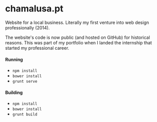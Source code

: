 # chamalusa.pt

Website for a local business. Literally my first venture into web design professionally (2014).

The website's code is now public (and hosted on GitHub) for historical reasons. This was part of my portfolio when I landed the internship that started my professional career.


#### Running

* `npm install`
* `bower install`
* `grunt serve`


#### Building

* `npm install`
* `bower install`
* `grunt build`
